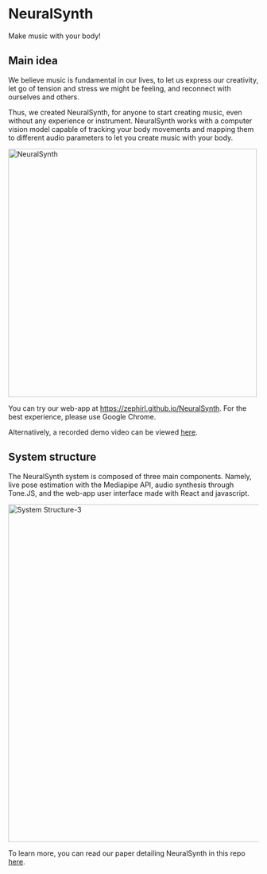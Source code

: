 # NeuralSynth
Make music with your body!

## Main idea
We believe music is fundamental in our lives, to let us express our creativity, let go of tension and stress we might be feeling, and reconnect with ourselves and others.

Thus, we created NeuralSynth, for anyone to start creating music, even without any experience or instrument. NeuralSynth works with a computer vision model capable of tracking your body movements and mapping them to different audio parameters to let you create music with your body.

<img width="500" alt="NeuralSynth" src="https://user-images.githubusercontent.com/10205873/201897023-811b9dfd-62dc-4d2b-aafd-66edd5429503.png">

You can try our web-app at https://zephirl.github.io/NeuralSynth. For the best experience, please use Google Chrome.

Alternatively, a recorded demo video can be viewed [here](https://rebrand.ly/NeuralSynthDemoVideo).


## System structure

The NeuralSynth system is composed of three main components. Namely, live pose estimation with the Mediapipe API, audio synthesis through Tone.JS, and the web-app user interface made with React and javascript.

<img width="680" alt="System Structure-3" src="https://user-images.githubusercontent.com/10205873/202117268-3c62f726-9607-4ae4-9bec-36cacbddf3ae.png">

To learn more, you can read our paper detailing NeuralSynth in this repo [here](NeuralSynth.pdf).
